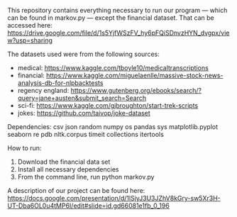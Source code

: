 This repository contains everything necessary to run our program — which can be found in markov.py —  except the financial dataset. That can be accessed here: https://drive.google.com/file/d/1s5YjfWSzFV_hy6pFQiSDnvzHYN_dvgpx/view?usp=sharing

The datasets used were from the following sources:
- medical: https://www.kaggle.com/tboyle10/medicaltranscriptions
- financial: https://www.kaggle.com/miguelaenlle/massive-stock-news-analysis-db-for-nlpbacktests
- regency england: https://www.gutenberg.org/ebooks/search/?query=jane+austen&submit_search=Search
- sci-fi: https://www.kaggle.com/gjbroughton/start-trek-scripts
- jokes: https://github.com/taivop/joke-dataset

Dependencies:
csv
json
random
numpy 
os
pandas
sys
matplotlib.pyplot
seaborn
re
pdb
nltk.corpus 
timeit 
collections 
itertools


How to run:
1. Download the financial data set
2. Install all necessary dependencies
3. From the command line, run python markov.py

A description of our project can be found here: https://docs.google.com/presentation/d/1lSjyJ3U3JZhV8kGry-sw5Xr3H-UT-Dba6OL0u4tMP6I/edit#slide=id.gd66081e1fb_0_196
